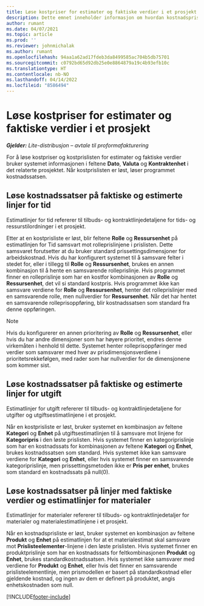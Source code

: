```yaml
---
title: Løse kostpriser for estimater og faktiske verdier i et prosjekt
description: Dette emnet inneholder informasjon om hvordan kostnadspriser i prosjektestimater og faktiske verdier løses.
author: rumant
ms.date: 04/07/2021
ms.topic: article
ms.prod: ''
ms.reviewer: johnmichalak
ms.author: rumant
ms.openlocfilehash: 94aa1a62ad17fdeb3da8499585ac704b5db75701
ms.sourcegitcommit: c0792bd65d92db25e0e8864879a19c4b93efb10c
ms.translationtype: HT
ms.contentlocale: nb-NO
ms.lasthandoff: 04/14/2022
ms.locfileid: "8586494"
---
```

# <a name="resolve-cost-prices-on-project-estimates-and-actuals"></a>Løse kostpriser for estimater og faktiske verdier i et prosjekt 

_**Gjelder:** Lite-distribusjon – avtale til proformafakturering_

For å løse kostpriser og kostprislisten for estimater og faktiske verdier bruker systemet informasjonen i feltene **Dato**, **Valuta** og **Kontraktenhet** i det relaterte prosjektet. Når kostprislisten er løst, løser programmet kostnadssatsen.

## <a name="resolving-cost-rates-on-actual-and-estimate-lines-for-time"></a>Løse kostnadssatser på faktiske og estimerte linjer for tid

Estimatlinjer for tid refererer til tilbuds- og kontraktlinjedetaljene for tids- og ressurstilordninger i et prosjekt.

Etter at en kostprisliste er løst, blir feltene **Rolle** og **Ressursenhet** på estimatlinjen for Tid samsvart mot rolleprislinjene i prislisten. Dette samsvaret forutsetter at du bruker standard prissettingsdimensjoner for arbeidskostnad. Hvis du har konfigurert systemet til å samsvare felter i stedet for, eller i tillegg til **Rolle** og **Ressursenhet**, brukes en annen kombinasjon til å hente en samsvarende rolleprislinje. Hvis programmet finner en rolleprislinje som har en kostfor kombinasjonen av **Rolle** og **Ressursenhet**, det vil si standard kostpris. Hvis programmet ikke kan samsvare verdiene for **Rolle** og **Ressursenhet**, henter det rolleprislinjer med en samsvarende rolle, men nullverdier for **Ressursenhet**. Når det har hentet en samsvarende rolleprisoppføring, blir kostnadssatsen som standard fra denne oppføringen. 

> [!NOTE]
> Hvis du konfigurerer en annen prioritering av **Rolle** og **Ressursenhet**, eller hvis du har andre dimensjoner som har høyere prioritet, endres denne virkemåten i henhold til dette. Systemet henter rolleprisoppføringer med verdier som samsvarer med hver av prisdimensjonsverdiene i prioritetsrekkefølgen, med rader som har nullverdier for de dimensjonene som kommer sist.

## <a name="resolving-cost-rates-on-actual-and-estimate-lines-for-expense"></a>Løse kostnadssatser på faktiske og estimerte linjer for utgift

Estimatlinjer for utgift refererer til tilbuds- og kontraktlinjedetaljene for utgifter og utgiftsestimatlinjene i et prosjekt.

Når en kostprisliste er løst, bruker systemet en kombinasjon av feltene **Kategori** og **Enhet** på utgiftsestimatlinjen til å samsvare mot linjene for **Kategoripris** i den løste prislisten. Hvis systemet finner en kategoriprislinje som har en kostnadssats for kombinasjonen av feltene **Kategori** og **Enhet**, brukes kostnadssatsen som standard. Hvis systemet ikke kan samsvare verdiene for **Kategori** og **Enhet**, eller hvis systemet finner en samsvarende kategoriprislinje, men prissettingsmetoden ikke er **Pris per enhet**, brukes som standard en kostnadssats på null(0).

## <a name="resolving-cost-rates-on-actual-and-estimate-lines-for-material"></a>Løse kostnadssatser på linjer med faktiske verdier og estimatlinjer for materialer

Estimatlinjer for materialer refererer til tilbuds- og kontraktlinjedetaljer for materialer og materialestimatlinjene i et prosjekt.

Når en kostnadsprisliste er løst, bruker systemet en kombinasjon av feltene **Produkt** og **Enhet** på estimatlinjen for at et materialestimat skal samsvare mot **Prislisteelementer**-linjene i den løste prislisten. Hvis systemet finner en produktprislinje som har en kostnadssats for feltkombinasjonen **Produkt** og **Enhet**, brukes standardkostnadssatsen. Hvis systemet ikke samsvarer med verdiene for **Produkt** og **Enhet**, eller hvis det finner en samsvarende prislisteelementlinje, men prismodellen er basert på standardkostnad eller gjeldende kostnad, og ingen av dem er definert på produktet, angis enhetskostnaden som null.


[!INCLUDE[footer-include](../../includes/footer-banner.md)]
